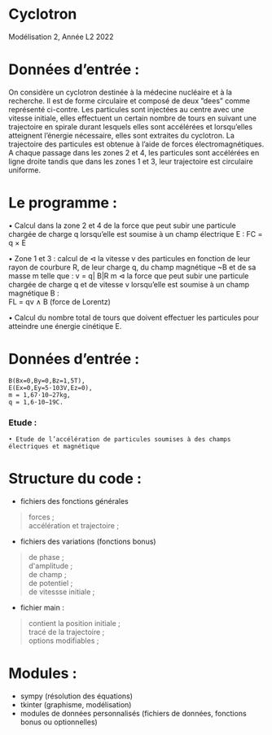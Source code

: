 # Cyclotron
Modélisation 2, Année L2 2022


# Données d’entrée :
On considère un cyclotron destinée à la
médecine nucléaire et à la recherche. Il est
de forme circulaire et composé de deux
”dees” comme représenté ci-contre. Les
particules sont injectées au centre avec une
vitesse initiale, elles effectuent un certain
nombre de tours en suivant une trajectoire en spirale durant lesquels elles sont
accélérées et lorsqu’elles atteignent l’énergie
nécessaire, elles sont extraites du cyclotron.
La trajectoire des particules est obtenue à l’aide de forces électromagnétiques. A
chaque passage dans les zones 2 et 4, les particules sont accélérées en ligne droite
tandis que dans les zones 1 et 3, leur trajectoire est circulaire uniforme.
# Le programme :
• Calcul dans la zone 2 et 4 de la force que peut subir une particule
chargée de charge q lorsqu’elle est soumise à un champ électrique
E : FC = q × E

• Zone 1 et 3 : calcul de
  ⊲ la vitesse v des particules en fonction de leur rayon de courbure
R, de leur charge q, du champ magnétique ~B et de sa masse m telle
que : v = q| B|R
m
  ⊲ la force que peut subir une particule chargée de charge q et
de vitesse v lorsqu’elle est soumise à un champ magnétique B :\
FL = qv ∧ B (force de Lorentz)

• Calcul du nombre total de tours que doivent effectuer les particules pour atteindre une énergie cinétique E.
# Données d’entrée :
    B(Bx=0,By=0,Bz=1,5T),
    E(Ex=0,Ey=5·103V,Ez=0),
    m = 1,67·10−27kg,
    q = 1,6·10−19C.

### Etude :
    • Etude de l’accélération de particules soumises à des champs électriques et magnétique
    
# Structure du code :

- fichiers des fonctions générales
> forces ;\
> accélération et trajectoire ;

- fichiers des variations (fonctions bonus)
> de phase ;\
> d'amplitude ;\
> de champ ;\
> de potentiel ;\
> de vitessse initiale ;
- fichier main :
> contient la position initiale ;\
> tracé de la trajectoire ;\
> options modifiables ;

# Modules :
- sympy (résolution des équations)
- tkinter (graphisme, modélisation)
- modules de données personnalisés (fichiers de données, fonctions bonus ou optionnelles)
